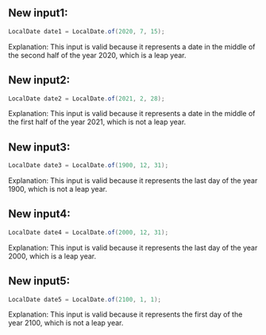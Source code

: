 ## New input1:
```java
LocalDate date1 = LocalDate.of(2020, 7, 15);
```
Explanation: This input is valid because it represents a date in the middle of the second half of the year 2020, which is a leap year.

## New input2:
```java
LocalDate date2 = LocalDate.of(2021, 2, 28);
```
Explanation: This input is valid because it represents a date in the middle of the first half of the year 2021, which is not a leap year.

## New input3:
```java
LocalDate date3 = LocalDate.of(1900, 12, 31);
```
Explanation: This input is valid because it represents the last day of the year 1900, which is not a leap year.

## New input4:
```java
LocalDate date4 = LocalDate.of(2000, 12, 31);
```
Explanation: This input is valid because it represents the last day of the year 2000, which is a leap year.

## New input5:
```java
LocalDate date5 = LocalDate.of(2100, 1, 1);
```
Explanation: This input is valid because it represents the first day of the year 2100, which is not a leap year.
